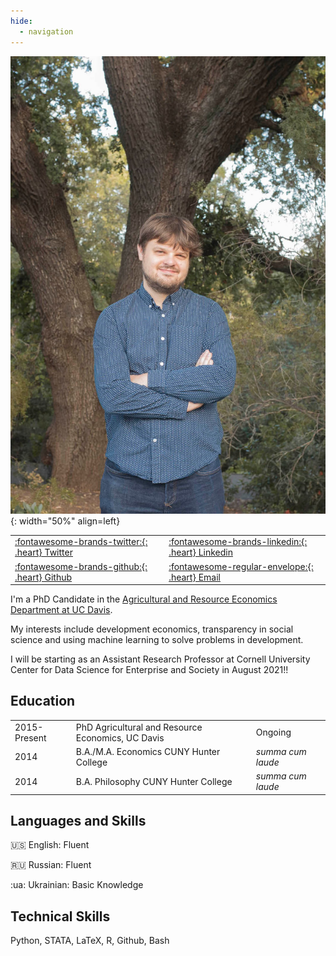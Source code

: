 ```yaml
---
hide:
  - navigation
---
```


![UC Davis](assets/images/jmp.jpeg){: width="50%" align=left}

|                                                            |                                                                |
|------------------------------------------------------------|----------------------------------------------------------------|
| [:fontawesome-brands-twitter:{: .heart} Twitter](https://twitter.com/econaleks)  | [:fontawesome-brands-linkedin:{: .heart} Linkedin](https://www.linkedin.com/in/aleksandr-michuda-3a839b149/)|
| [:fontawesome-brands-github:{: .heart} Github](https://github.com/amichuda) | [:fontawesome-regular-envelope:{: .heart} Email](mailto:amichuda@ucdavis.edu) |

I'm a PhD Candidate in the [Agricultural and Resource Economics Department at UC Davis](https://are.ucdavis.edu/).

My interests include development economics, transparency in social science and using machine learning to solve problems in development.

I will be starting as an Assistant Research Professor at Cornell University Center for Data Science for Enterprise and Society in August 2021!!

## Education

|    |                                           |         |
|----|-------------------------------------------|---------|
|2015-Present| PhD Agricultural and Resource Economics, UC Davis|Ongoing |
|2014| B.A./M.A. Economics CUNY Hunter College| *summa cum laude*|
|2014| B.A. Philosophy CUNY Hunter College    | *summa cum laude*|


## Languages and Skills

:us: English: Fluent

:ru: Russian: Fluent

:ua: Ukrainian: Basic Knowledge

## Technical Skills

Python, STATA, LaTeX, R, Github, Bash


